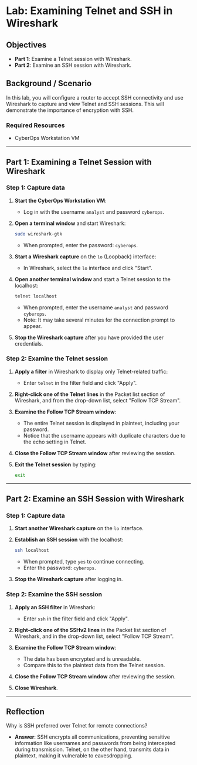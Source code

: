 # Lab: Examining Telnet and SSH in Wireshark

## Objectives
- **Part 1**: Examine a Telnet session with Wireshark.
- **Part 2**: Examine an SSH session with Wireshark.

## Background / Scenario
In this lab, you will configure a router to accept SSH connectivity and use Wireshark to capture and view Telnet and SSH sessions. This will demonstrate the importance of encryption with SSH.

### Required Resources
- CyberOps Workstation VM

---

## Part 1: Examining a Telnet Session with Wireshark

### Step 1: Capture data
1. **Start the CyberOps Workstation VM**:
   - Log in with the username `analyst` and password `cyberops`.

2. **Open a terminal window** and start Wireshark:
   ```bash
   sudo wireshark-gtk
   ```
   - When prompted, enter the password: `cyberops`.

3. **Start a Wireshark capture** on the `lo` (Loopback) interface:
   - In Wireshark, select the `lo` interface and click "Start".

4. **Open another terminal window** and start a Telnet session to the localhost:
   ```bash
   telnet localhost
   ```
   - When prompted, enter the username `analyst` and password `cyberops`.
   - Note: It may take several minutes for the connection prompt to appear.

5. **Stop the Wireshark capture** after you have provided the user credentials.

### Step 2: Examine the Telnet session
1. **Apply a filter** in Wireshark to display only Telnet-related traffic:
   - Enter `telnet` in the filter field and click "Apply".

2. **Right-click one of the Telnet lines** in the Packet list section of Wireshark, and from the drop-down list, select "Follow TCP Stream".

3. **Examine the Follow TCP Stream window**:
   - The entire Telnet session is displayed in plaintext, including your password.
   - Notice that the username appears with duplicate characters due to the echo setting in Telnet.

4. **Close the Follow TCP Stream window** after reviewing the session.

5. **Exit the Telnet session** by typing:
   ```bash
   exit
   ```

---

## Part 2: Examine an SSH Session with Wireshark

### Step 1: Capture data
1. **Start another Wireshark capture** on the `lo` interface.

2. **Establish an SSH session** with the localhost:
   ```bash
   ssh localhost
   ```
   - When prompted, type `yes` to continue connecting.
   - Enter the password: `cyberops`.

3. **Stop the Wireshark capture** after logging in.

### Step 2: Examine the SSH session
1. **Apply an SSH filter** in Wireshark:
   - Enter `ssh` in the filter field and click "Apply".

2. **Right-click one of the SSHv2 lines** in the Packet list section of Wireshark, and in the drop-down list, select "Follow TCP Stream".

3. **Examine the Follow TCP Stream window**:
   - The data has been encrypted and is unreadable.
   - Compare this to the plaintext data from the Telnet session.

4. **Close the Follow TCP Stream window** after reviewing the session.

5. **Close Wireshark**.

---

## Reflection
Why is SSH preferred over Telnet for remote connections?

- **Answer**: SSH encrypts all communications, preventing sensitive information like usernames and passwords from being intercepted during transmission. Telnet, on the other hand, transmits data in plaintext, making it vulnerable to eavesdropping.
